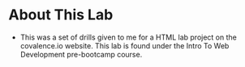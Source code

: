 # About This Lab
* This was a set of drills given to me for a HTML lab project on the covalence.io website. This lab is found under the Intro To Web Development pre-bootcamp course. 